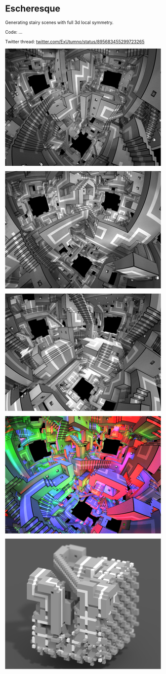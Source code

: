 # Escheresque
Generating stairy scenes with full 3d local symmetry.

Code: ...

Twitter thread: [twitter.com/ExUtumno/status/895683455299723265](https://twitter.com/ExUtumno/status/895683455299723265)

<p align="center"><img src="images/Escheresque/0.png"/></p>
<p align="center"><img src="images/Escheresque/1.png"/></p>
<p align="center"><img src="images/Escheresque/2.png"/></p>
<p align="center"><img src="images/Escheresque/3.png"/></p>

<p align="center"><img src="images/Escheresque/partially-observed.png"/></p>
